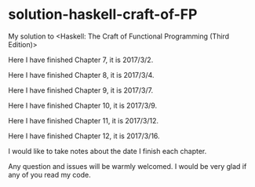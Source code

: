 # solution-haskell-craft-of-FP
My solution to &lt;Haskell: The Craft of Functional Programming (Third Edition)>

Here I have finished Chapter 7, it is 2017/3/2.

Here I have finished Chapter 8, it is 2017/3/4.

Here I have finished Chapter 9, it is 2017/3/7.

Here I have finished Chapter 10, it is 2017/3/9.

Here I have finished Chapter 11, it is 2017/3/12.

Here I have finished Chapter 12, it is 2017/3/16.

I would like to take notes about the date I finish each chapter.

Any question and issues will be warmly welcomed. I would be very glad if any of you read my code.
